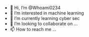- 👋 Hi, I’m @Whoami0234
- 👀 I’m interested in machine learning
- 🌱 I’m currently learning cyber sec
- 💞️ I’m looking to collaborate on ...
- 📫 How to reach me ...

<!---
Whoami0234/Whoami0234 is a ✨ special ✨ repository because its `README.md` (this file) appears on your GitHub profile.
You can click the Preview link to take a look at your changes.
--->
